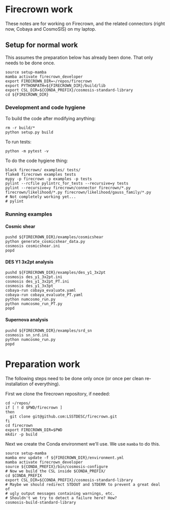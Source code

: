 # Firecrown work

These notes are for working on Firecrown, and the related connectors
(right now, Cobaya and CosmoSIS)
on my laptop.

## Setup for normal work

This assumes the preparation below has already been done.
That only needs to be done once.

    source setup-mamba
    mamba activate firecrown_developer
    export FIRECROWN_DIR=~/repos/firecrown
    export PYTHONPATH=${FIRECROWN_DIR}/build/lib
    export CSL_DIR=${CONDA_PREFIX}/cosmosis-standard-library
    cd ${FIRECROWN_DIR}

### Development and code hygiene

To build the code after modifying anything:

    rm -r build/*
    python setup.py build

To run tests:

    python -m pytest -v

To do the code hygiene thing:

    black firecrown/ examples/ tests/
    flake8 firecrown examples tests
    mypy -p firecrown -p examples -p tests
    pylint --rcfile pylintrc_for_tests --recursive=y tests
    pylint --recursive=y firecrown/connector firecrown/*.py firecrown/likelihood/*.py firecrown/likelihood/gauss_family/*.py
    # Not completely working yet...
    # pylint

### Running examples

#### Cosmic shear

    pushd ${FIRECROWN_DIR}/examples/cosmicshear
    python generate_cosmicshear_data.py
    cosmosis cosmicshear.ini
    popd

#### DES Y1 3x2pt analysis

    pushd ${FIRECROWN_DIR}/examples/des_y1_3x2pt
    cosmosis des_y1_3x2pt.ini
    cosmosis des_y1_3x2pt_PT.ini
    cosmosis des_y1_3x3pt
    cobaya-run cobaya_evaluate.yaml
    cobaya-run cobaya_evaluate_PT.yaml
    python numcosmo_run.py
    python numcosmo_run_PT.py
    popd

#### Supernova analysis

    pushd ${FIRECROWN_DIR}/examples/srd_sn
    cosmosis sn_srd.ini
    python numcosmo_run.py
    popd

# Preparation work

The following steps need to be done only once (or once per clean re-installation of everything).

First we clone the firecrown repository, if needed:

    cd ~/repos/
    if [ ! d $PWD/firecrown ]
    then
      git clone git@github.com:LSSTDESC/firecrown.git
    fi
    cd firecrown
    export FIRECROWN_DIR=$PWD
    mkdir -p build

Next we create the Conda environment we'll use.
We use `mamba` to do this.

    source setup-mamba
    mamba env update -f ${FIRECROWN_DIR}/environment.yml
    mamba activate firecrown_developer
    source ${CONDA_PREFIX}/bin/cosmosis-configure
    # Now we build the CSL inside $CONDA_PREFIX/
    cd $CONDA_PREFIX
    export CSL_DIR=${CONDA_PREFIX}/cosmosis-standard-library
    # Maybe we should redirect STDOUT and STDERR to prevent a great deal of
    # ugly output messages containing warnings, etc.
    # Shouldn't we try to detect a failure here? How?
    cosmosis-build-standard-library


